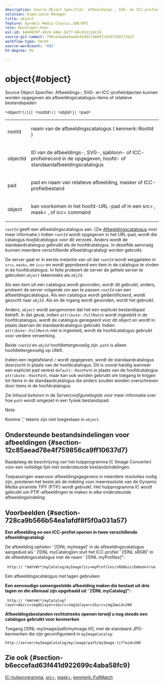 ```yaml
---
description: Source Object Specifier. Afbeeldings-, SVG- en ICC-profielobjecten kunnen worden opgegeven als afbeeldingscatalogus-items of relatieve bestandspaden
solution: Experience Manager
title: object
feature: Dynamic Media Classic,SDK/API
role: Developer,User
exl-id: 64846f8f-ebc6-446c-8277-04c45111dc24
source-git-commit: 790ce3aa4e9aadc019d17e663fc93d7c69772b23
workflow-type: tm+mt
source-wordcount: '492'
ht-degree: 0%

---
```


# object{#object}

Source Object Specifier. Afbeeldings-, SVG- en ICC-profielobjecten kunnen worden opgegeven als afbeeldingscatalogus-items of relatieve bestandspaden

`*`object`*[/]{[ *`rootId`*/] *`objId`*}| *`pad`*`

<table id="simpletable_A8B9B4D508B94BE5B7F6112F0A5F8270"> 
 <tr class="strow"> 
  <td class="stentry"> <p> <span class="codeph"> <span class="varname"> rootId </span> </span> </p> </td> 
  <td class="stentry"> <p>naam van de afbeeldingscatalogus ( <span class="codeph"> kenmerk::RootId </span>) </p> </td> 
 </tr> 
 <tr class="strow"> 
  <td class="stentry"> <p> <span class="codeph"> <span class="varname"> objectId </span> </span> </p> </td> 
  <td class="stentry"> <p>ID van de afbeeldings-, SVG-, sjabloon- of ICC-profielrecord in de opgegeven, hoofd- of standaardafbeeldingscatalogus </p> </td> 
 </tr> 
 <tr class="strow"> 
  <td class="stentry"> <p> <span class="codeph"> <span class="varname"> pad </span> </span> </p> </td> 
  <td class="stentry"> <p>pad en naam van relatieve afbeelding, masker of ICC-profielbestand </p> </td> 
 </tr> 
 <tr class="strow"> 
  <td class="stentry"> <p> <span class="codeph"> <span class="varname"> object </span> </span> </p> </td> 
  <td class="stentry"> <p>kan voorkomen in het hoofd-URL-pad of in een <span class="codeph"> src= </span>, <span class="codeph"> mask= </span>, of <span class="codeph"> icc= </span> command </p> </td> 
 </tr> 
</table>

*`rootId`* geeft een afbeeldingscatalogus aan. (Zie [Afbeeldingscatalogus](../../../../../is-api/image-catalog/image-serving-api-ref/c-image-catalog-reference/c-overview/c-overview.md#concept-9ce2b6a133de45f783e95cabc5810ac3) voor meer informatie.) Indien *`rootId`* wordt opgegeven in het URL-pad, wordt die catalogus *hoofdcatalogus* voor dit verzoek. Anders wordt de standaardcatalogus gebruikt als de hoofdcatalogus. In dezelfde aanvraag kunnen meerdere verschillende afbeeldingcatalogi worden gebruikt.

De server gaat er in eerste instantie van uit dat *`rootId`* wordt weggelaten in `src=`, `mask=`, en `icc=` en wordt geprobeerd een item in de catalogus te vinden in de hoofdcatalogus. In feite probeert de server de gehele server te gebruiken *`object`* tekenreeks als *`objId.`*

Als een item uit een catalogus wordt gevonden, wordt dit gebruikt; anders, probeert de server volgende om aan te passen *`rootId`* van een afbeeldingscatalogus. Als een catalogus wordt geïdentificeerd, wordt gezocht naar *`objId`*. Als en de ingang wordt gevonden, wordt het gebruikt.

Anders, *`object`* wordt aangenomen dat het een expliciet bestandspad betreft. In dat geval, indien `attribute::FullMatch` wordt ingesteld in de hoofdcatalogus, wordt de catalogus genegeerd voor dit object en wordt in plaats daarvan de standaardcatalogus gebruikt. Indien `attribute::FullMatch` niet is ingesteld, wordt de hoofdcatalogus gebruikt voor verdere verwerking.

Beide *`rootId`* en *`objId`* hoofdlettergevoelig zijn. *`path`* is alleen hoofdlettergevoelig op UNIX.

Indien een regelafstand `/` wordt opgegeven, wordt de standaardcatalogus doorzocht in plaats van de hoofdcatalogus. Dit is vooral handig wanneer een expliciet pad vereist `default::RootPath` in plaats van de hoofdcatalogus `attribute::RootPath`, maar kan ook worden gebruikt om toegang te krijgen tot items in de standaardcatalogus die anders zouden worden overschreven door items in de hoofdcatalogus.

Zie *Inhoud beheren* in de *Serverconfiguratiegids* voor meer informatie over hoe *`path`* wordt omgezet in een fysiek bestandspad.

>[!NOTE]
>
>Komma &#39;,&#39; tekens zijn niet toegestaan in *`object.`*

## Ondersteunde bestandsindelingen voor afbeeldingen {#section-12c85aead78e4f759856ca9ff10637d7}

Raadpleeg de beschrijving van het hulpprogramma IC (Image Converter) voor een volledige lijst met ondersteunde bestandsindelingen.

Toepassingen waarvoor afbeeldingsgegevens in meerdere resoluties nodig zijn, presteren het beste als de indeling voor meerresolutie van de Dynamic Media-piramide TIFF (PTIF) wordt gebruikt. Het hulpprogramma IC wordt gebruikt om PTIF-afbeeldingen te maken in elke ondersteunde afbeeldingsindeling.

## Voorbeelden {#section-728ca9b566b54ea1afdf8f5f0a031a57}

**Een afbeelding en een ICC-profiel openen in twee verschillende afbeeldingcatalogi**

De afbeelding ophalen &#39; [!DNL myImage]&#39; in de afbeeldingscatalogus aangeduid als &#39; [!DNL myCatalog]en sluit het ICC-profiel &#39; [!DNL sRGB]&#39; in de afbeeldingscatalogus met de naam &#39; [!DNL myProfiles]&quot;:

` http:// *`server`*/myCatalog/myImage?icc=myProfiles/sRGB&iccEmbed=true`

Eén afbeeldingscatalogus met lagen gebruiken

**Een eenvoudige samengestelde afbeelding maken die bestaat uit drie lagen en die allemaal zijn opgehaald uit &#39; [!DNL myCatalog]&quot;:**

` http:// *`server`*/myCatalog?layer=0&src=img0&layer=1&src=img1&layer=2&src=img2&wid=200`

**Afbeeldingsbestanden rechtstreeks openen terwijl u nog steeds een catalogus gebruikt voor kenmerken**

Toegang [!DNL my/image/path/myImage.tif], met de standaard JPG-kenmerken die zijn geconfigureerd in `myImageCatalog`:

`http://server/myImageCatalog/my/image/path/myImage.tif?wid=200`

## Zie ook {#section-b6eccefad63f441d922699c4aba58fc9}

[IC-hulpprogramma](../../../../../is-api/is-utils/utilities/r-ic.md#reference-de9f43c63a8f48f1a755ff1760af8b7b), [src=](../../../../../is-api/http-ref/image-serving-api-ref/c-http-protocol-reference/c-command-reference/r-src.md#reference-f6506637778c4c69bf106a7924a91ab1), [mask=](../../../../../is-api/http-ref/image-serving-api-ref/c-http-protocol-reference/c-command-reference/r-mask.md#reference-922254e027404fb890b850e2723ee06e), [kenmerk::FullMatch](../../../../../is-api/image-catalog/image-serving-api-ref/c-image-catalog-reference/c-attributes-reference/r-fullmatch.md#reference-c3a72f31672a48b386943d6781cf50d7)
